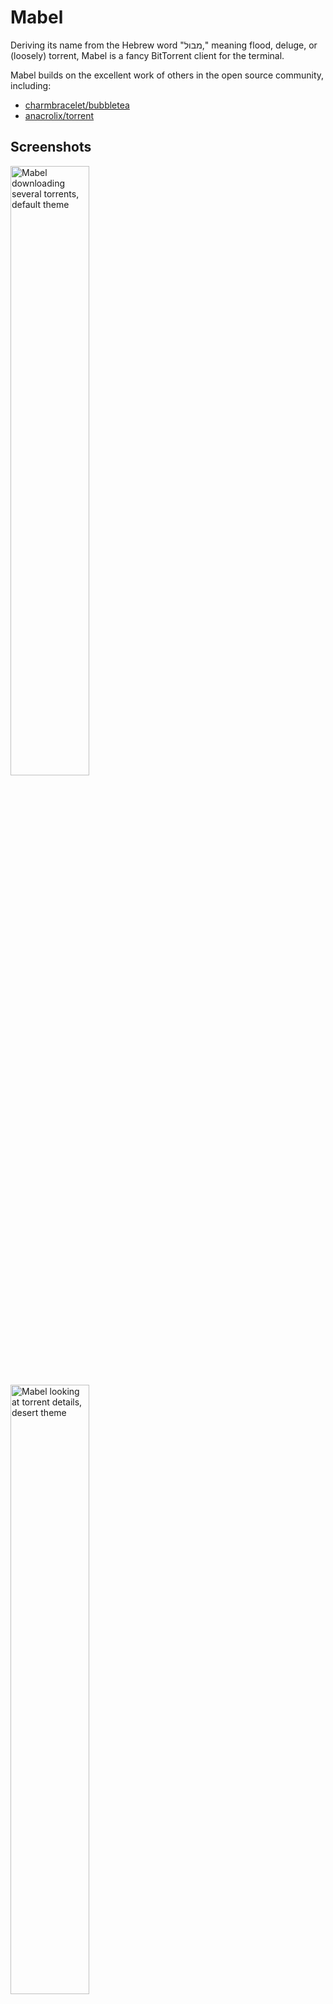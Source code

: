 # Mabel

Deriving its name from the Hebrew word "מבול," meaning flood, deluge, or
(loosely) torrent, Mabel is a fancy BitTorrent client for the terminal.

Mabel builds on the excellent work of others in the open source
community, including:

- [charmbracelet/bubbletea]
- [anacrolix/torrent]

## Screenshots

<img width="50%" src="/default.png" alt="Mabel downloading several torrents, default theme">
<img width="50%" src="/desert.png" alt="Mabel looking at torrent details, desert theme">

## Prerequisites

- A [Nerd Font] installed and enabled in your terminal

## Install

Coming soon to a package manager near you!

```sh
go install github.com/smmr-software/mabel@latest
```

## Usage

```
mabel [OPTIONS] [TORRENT]...
```

When run without any arguments, Mabel starts a full TUI client.

When passed a single torrent (infohash, magnet link, `.torrent` file),
Mabel starts in "mini" mode.

When multiple torrents are provided as arguments, Mabel opens the full
TUI client with the corresponding torrents added.

### mini

The mini client downloads a single torrent, displaying its name and
download stats. Press `q` or `ctrl+c` to close the client.

### full

The full client manages a list of torrents downloading in parallel.

A brief breakdown of the controls:

- Scroll through the list with `hjkl` or the arrow keys
- Press `a` to add a torrent
- Get more details about a torrent with `return`
- Perhaps most importantly – press `?` to expand the help menu at the
  bottom of the view

Once again, press `q` or `ctrl+c` to close the client.

## Config and Flags

Mabel can be configured via a TOML file or via flags at runtime. Flags
take precedence over the config file.

### Config File

Located at `$XDG_CONFIG_HOME/mabel/config.toml`. A basic example:
```toml
# The default torrent download directory.
# Supports expansion of ~ characters
# Default: $XDG_DOWNLOAD_DIR
download = "~/movies/buffer"

# The port to which the client will bind
# Default: 42069
port = 126

# Toggle client logging (logs are written to $XDG_STATE_HOME/mabel)
log = false
```

#### Theme

The `theme` key is special, as it can be one of two types.

As a string, `theme` selects one of our default themes. The currently
available themes are:
- default
- desert
- purple
- 8-bit/ansi

As a table [a.k.a (hash)map or dictionary], the `theme` key can also
allow you to customize your colors in-depth. The `theme.base` key
provides a fallback for any unset values in the table, and follows the
same rules as the string `theme` key.

The `theme.gradient*` keys customize the gradients used in progress
bars throughout Mabel. `gradient-solid` takes precedence over
`gradient-start` and `gradient-end`. The latter two only work with
24-bit color.

Some examples:
```toml
# just the desert theme
theme = "desert"

# default, with a red primary color
[theme]
base = "default"
primary = "#FF0000"

# the same as previous
[theme]
primary = "#FF0000"

# 8-bit, with a blue error color
[theme]
base = "8-bit"
error = "12"

# default, with a gradient from Pink Lightly Toasted to SMMR Software
# Example Color 2 (https://colornames.org/color/990d35)
[theme]
gradient-start = "#D52941"
gradient-end = "#990D35"

# a completely custom theme where everything is green
[theme]
primary = "#00FF00"
light = "#00FF00"
dark = "#00FF00"
error = "#00FF00"
tooltip = "#00FF00"
gradient-solid = "#00FF00"
```

#### Keys

The `keys` key allows the user to configure their key bindings in both
the home and add prompt screen. To remap a specific key, use the key
`keys.SCREEN.ACTION`. The property `key` selects the actual key being
used ([with names and options defined by Bubble Tea]), `icon` defines
the icon in the help menu, and `desc` defines the help text in the help
menu.

In the home screen, options for key bindings include [up, down, next,
previous, add, delete, details, deselect, help, and quit]. In the add
prompt screen, you can configure the [quit, previous, and next keys].

Some examples: 
```toml
[keys]
  # keys in the home screen
  [keys.home]

    # changes the next keybind to tab, with help menu info "↹ next"
    [keys.home.next]
      key = "tab"
      icon = "↹"
      desc = "next"

    # changes the help keybind to b, keeping the icon as default but
    # the description as "sos"
    [keys.home.help]
      key = "b"
      desc = "sos"
  
  # keys in the add prompt screen
  [keys.add-prompt]

    # just changes the quit keybind to return
    [keys.add-prompt.quit]
      key = "return"
```

### Flags

Runtime flags are documented in Mabel's help message, which you can
view by passing `-h` on invocation. Flags encompass all the options
configurable in the TOML config, plus help and version information
messages.

## License

[GPLv3](COPYING).

***

A [SMMR Software] creation. 🏖

[charmbracelet/bubbletea]: https://github.com/charmbracelet/bubbletea
[anacrolix/torrent]: https://github.com/anacrolix/torrent
[Nerd Font]: https://www.nerdfonts.com
[SMMR Software]: https://smmr.software/
[with names and options defined by Bubble Tea]: https://github.com/charmbracelet/bubbletea/blob/master/key.go
[up, down, next, previous, add, delete, details, deselect, help, and quit]: https://github.com/smmr-software/mabel/blob/45d822acf103368b544e64309ff33bceeab5372a/full/keys.go#L54-L95
[quit, previous, and next keys]: https://github.com/smmr-software/mabel/blob/45d822acf103368b544e64309ff33bceeab5372a/full/keys.go#L119-L132
